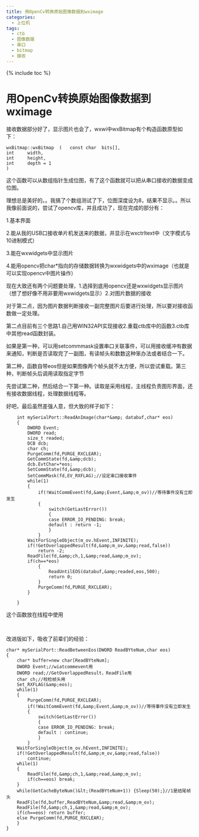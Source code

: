 ```yaml
---
title: 用OpenCv转换原始图像数据到wximage
categories:
  - 上位机
tags:
  - ctb
  - 图像数据
  - 串口
  - bitmap
  - 接收
---
```

{% include toc %}

# 用OpenCv转换原始图像数据到wximage

接收数据部分好了，显示图片也会了，wxwi中wxBitmap有个构造函数原型如下：

```
wxBitmap::wxBitmap	(	const char 	bits[],
int 	width,
int 	height,
int 	depth = 1 
)	
```

这个函数可以从数组指针生成位图，有了这个函数就可以把从串口接收的数据变成位图。

理想总是美好的。。我搞了个数组测试了下，位图深度设为8，结果不显示。。所以我像前面说的，尝试了opencv库，并且成功了，现在完成的部分有：

1.基本界面

2.能从我的USB口接收单片机发送来的数据，并显示在wxctrltext中（文字模式与10进制模式）

3.能在wxwidgets中显示图片

4.能用opencv把char*指向的存储数据转换为wxwidgets中的wximage（也就是可以实现opencv中图片操作）

现在大致还有两个问题要处理，1.选择到底用opencv还是wxwidgets显示图片（想了想好像不用非要用wxwidgets显示）2.对图片数据的接收

对于第二点，因为图片数据判断接收一副完整图片后要进行处理，所以要对接收函数做一定处理。

第二点目前有三个思路1.自己用WIN32API实现接收2.重载ctb库中的函数3.ctb库中其他read函数封装。

如果是第一种，可以用setcommmask设置串口关联事件，可以用接收缓冲有数据来通知，判断是否读取完了一副图，有读帧头和数数这种笨办法或者结合一下。

第二种，函数自带eos但是如果图像两个帧头就不太方便，所以尝试重载。第三种，判断帧头后调用读取指定字节

先尝试第二种，然后结合一下第一种。读取是采用线程，主线程负责图形界面，还有接收数据线程，处理数据线程等。

好吧，最后虽然差强人意，但大致的样子如下：

```
    int mySerialPort::ReadAnImage(char*&amp; databuf,char* eos)
    {
        DWORD Event;
        DWORD read;
        size_t readed;
        DCB dcb;
        char ch;
        PurgeComm(fd,PURGE_RXCLEAR);
        GetCommState(fd,&amp;dcb);
        dcb.EvtChar=*eos;
        SetCommState(fd,&amp;dcb);
        SetCommMask(fd,EV_RXFLAG);//设定串口接收事件
        while(1)
        {
            if(!WaitCommEvent(fd,&amp;Event,&amp;m_ov))//等待事件没有立即发生
            {
                switch(GetLastError())
                {
                case ERROR_IO_PENDING: break;
                default : return -1;
                }
            }
        WaitForSingleObject(m_ov.hEvent,INFINITE);
        if(!GetOverlappedResult(fd,&amp;m_ov,&amp;read,false))
            return -2;
        ReadFile(fd,&amp;ch,1,&amp;read,&amp;m_ov);
        if(ch==*eos)
            {
                ReadUntilEOS(databuf,&amp;readed,eos,500);
                return 0;
            }
            PurgeComm(fd,PURGE_RXCLEAR);
        }

    }
```

这个函数放在线程中使用

<br/> 

改进版如下，吸收了前辈们的经验：

```
char* mySerialPort::ReadBetweenEos(DWORD ReadBYteNum,char eos)
{
    char* buffer=new char[ReadBYteNum];
    DWORD Event;//wiatcommevent用
    DWORD read;//GetOverlappedResult，ReadFile用
    char ch;//校检帧头用
    Set_RXFLAG(&amp;eos);
    while(1)
    {
        PurgeComm(fd,PURGE_RXCLEAR);
        if(!WaitCommEvent(fd,&amp;Event,&amp;m_ov))//等待事件没有立即发生
        {
            switch(GetLastError())
            {
            case ERROR_IO_PENDING: break;
            default : continue;
            }
        }
    WaitForSingleObject(m_ov.hEvent,INFINITE);
    if(!GetOverlappedResult(fd,&amp;m_ov,&amp;read,false))
        continue;
    while(1)
    {
        ReadFile(fd,&amp;ch,1,&amp;read,&amp;m_ov);
        if(ch==eos) break;
    }
    while(GetCacheByteNum()&lt;(ReadBYteNum+1)) {Sleep(50);}//1是结尾帧头
    ReadFile(fd,buffer,ReadBYteNum,&amp;read,&amp;m_ov);
    ReadFile(fd,&amp;ch,1,&amp;read,&amp;m_ov);
    if(ch==eos) return buffer;
    else PurgeComm(fd,PURGE_RXCLEAR);
    }
}

```

<br/> <br/> 
